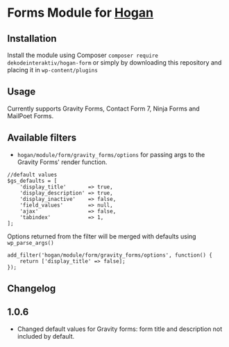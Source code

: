 # Forms Module for [Hogan](https://github.com/dekodeinteraktiv/hogan-core)

## Installation
Install the module using Composer `composer require dekodeinteraktiv/hogan-form` or simply by downloading this repository and placing it in `wp-content/plugins`

## Usage
Currently supports Gravity Forms, Contact Form 7, Ninja Forms and MailPoet Forms.

## Available filters
- `hogan/module/form/gravity_forms/options` for passing args to the Gravity Forms' render function.
```
//default values
$gs_defaults = [
    'display_title'       => true,
    'display_description' => true,
    'display_inactive'    => false,
    'field_values'        => null,
    'ajax'                => false,
    'tabindex'            => 1,
];

```

Options returned from the filter will be merged with defaults using `wp_parse_args()`
```
add_filter('hogan/module/form/gravity_forms/options', function() {
	return ['display_title' => false];
});
```

## Changelog

## 1.0.6
- Changed default values for Gravity forms: form title and description not included by default. 
